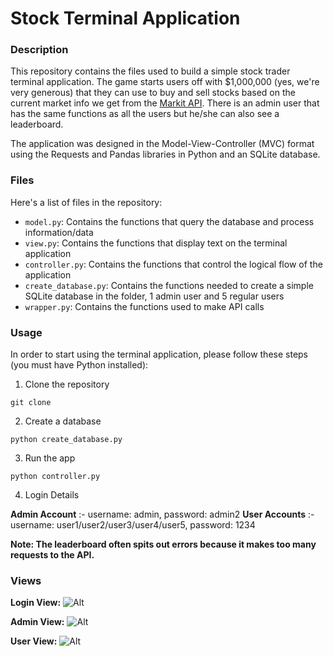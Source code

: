 # Stock Terminal Application
### Description
This repository contains the files used to build a simple stock trader terminal application. The game starts users off with $1,000,000 (yes, we're very generous)
that they can use to buy and sell stocks based on the current market info we get from the [Markit API](http://dev.markitondemand.com/MODApis/Api/v2/doc).
There is an admin user that has the same functions as all the users but he/she can also see a leaderboard. 

The application was designed in the Model-View-Controller (MVC) format using the Requests and Pandas libraries in Python and an SQLite database.

### Files
Here's a list of files in the repository:
- `model.py`: Contains the functions that query the database and process information/data
- `view.py`: Contains the functions that display text on the terminal application
- `controller.py`: Contains the functions that control the logical flow of the application
- `create_database.py`: Contains the functions needed to create a simple SQLite database in the folder, 1 admin user and 5 regular users
- `wrapper.py`: Contains the functions used to make API calls

### Usage
In order to start using the terminal application, please follow these steps (you must have Python installed):
1) Clone the repository
```
git clone 
```
2) Create a database
```
python create_database.py
```
3) Run the app
```
python controller.py
```
4) Login Details

**Admin Account** :- username: admin, password: admin2
**User Accounts** :- username: user1/user2/user3/user4/user5, password: 1234

**Note: The leaderboard often spits out errors because it makes too many requests to the API.**

### Views
**Login View:**
![Alt](/images/1.png)

**Admin View:**
![Alt](/images/2.png)

**User View:**
![Alt](/images/3.png)
